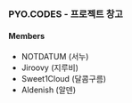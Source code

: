 ### PYO.CODES - 프로젝트 창고

#### Members
 - NOTDATUM (서누)
 - Jiroovy (지루비)
 - Sweet1Cloud (달콤구름)
 - Aldenish (알덴)
